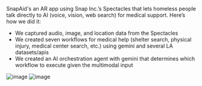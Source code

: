 SnapAid's an AR app using Snap Inc.’s Spectacles that lets homeless people talk directly to AI (voice, vision, web search) for medical support. Here’s how we did it: 

- We captured audio, image, and location data from the Spectacles
- We created seven workflows for medical help (shelter search, physical injury, medical center search, etc.) using gemini and several LA datasets/apis
- We created an AI orchestration agent with gemini that determines which workflow to execute given the multimodal input

![image](https://github.com/user-attachments/assets/75e2fa3c-aa25-4b65-8545-5b043741d852)
![image](https://github.com/user-attachments/assets/b38b2345-c5d0-410d-9ffc-c71a0eff61d5)
